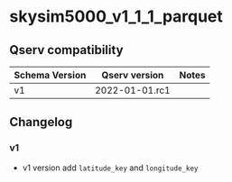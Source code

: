 # skysim5000_v1_1_1_parquet

## Qserv compatibility

| Schema Version | Qserv version | Notes      |
|----------------|---------------|------------|
| v1             | 2022-01-01.rc1|            |


## Changelog

### v1 

- v1 version add `latitude_key` and `longitude_key`
